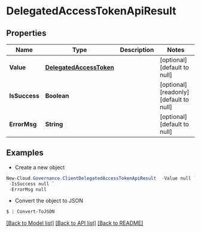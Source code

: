 # DelegatedAccessTokenApiResult
## Properties

Name | Type | Description | Notes
------------ | ------------- | ------------- | -------------
**Value** | [**DelegatedAccessToken**](DelegatedAccessToken.md) |  | [optional] [default to null]
**IsSuccess** | **Boolean** |  | [optional] [readonly] [default to null]
**ErrorMsg** | **String** |  | [optional] [default to null]

## Examples

- Create a new object
```powershell
New-Cloud.Governance.ClientDelegatedAccessTokenApiResult  -Value null `
 -IsSuccess null `
 -ErrorMsg null
```

- Convert the object to JSON
```powershell
$ | Convert-ToJSON
```


[[Back to Model list]](../README.md#documentation-for-models) [[Back to API list]](../README.md#documentation-for-api-endpoints) [[Back to README]](../README.md)

